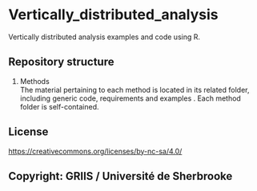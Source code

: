 # Vertically_distributed_analysis
Vertically distributed analysis examples and code using R.

## Repository structure

1. Methods  
The material pertaining to each method is located in its related folder, including generic code, requirements and examples  .
Each method folder is self-contained.

## License

https://creativecommons.org/licenses/by-nc-sa/4.0/

## Copyright: GRIIS / Université de Sherbrooke
